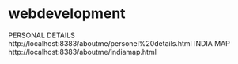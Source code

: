 # webdevelopment
PERSONAL DETAILS
http://localhost:8383/aboutme/personel%20details.html
INDIA MAP
http://localhost:8383/aboutme/indiamap.html

